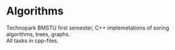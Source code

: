 # Algorithms
Technopark BMSTU first semester, C++ implemetations of soring algorithms, trees, graphs.
<br/>
All tasks in cpp-files.
